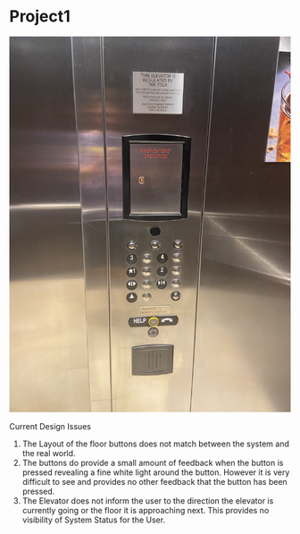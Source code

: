 # Project1
![](Images/StartingElevatorInterface.jpg)

Current Design Issues
1. The Layout of the floor buttons does not match between the system and the real world.
2. The buttons do provide a small amount of feedback when the button is pressed revealing a fine white light around the button.
   However it is very difficult to see and provides no other feedback that the button has been pressed. 
3. The Elevator does not inform the user to the direction the elevator is currently going or the floor it is approaching next. This provides no visibility of System Status for the User.
